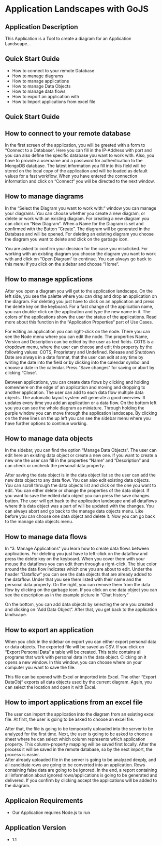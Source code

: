 # Application Landscapes with GoJS

## Application Description
This Application is a Tool to create a diagram for an Application Landscape... 
 
## Quick Start Guide
-	How to connect to your remote Database	
-	How to manage diagrams	
-	How to manage applications	
-	How to manage Data Objects	
-	How to manage data flows	
-	How to export an application with	
-	How to Import applications from excel file	

 
## Quick Start Guide

##	How to connect to your remote database
In the first screen of the application, you will be greeted with a form to “Connect to a Database“. Here you can fill in the IP-Address with port and you can also define the specific database you want to work with. Also, you have to provide a username and a password for authentication to the MongoDB database. The latest information you fill into this field will be stored on the local copy of the application and will be loaded as default values for a fast workflow. When you have entered the connection information and click on “Connect“ you will be directed to the next window.


##	How to manage diagrams
In the “Select the Diagram you want to work with:“ window you can manage your diagrams. You can choose whether you create a new diagram, or delete or work with an existing diagram. For creating a new diagram you can click on “New Diagram“. When a Name for the Diagram is set and confirmed with the Button “Create”. The diagram will be generated in the Database and will be opened. For deleting an existing diagram you choose the diagram you want to delete and click on the garbage icon. 

You are asked to confirm your decision for the case you misclicked. For working with an existing diagram you choose the diagram you want to work with and click on “Open Diagram“ to continue. You can always go back to this menu if you click on the sidebar and choose “Home“.


##	How to manage applications
After you open a diagram you will get to the application landscape. On the left side, you see the palette where you can drag and drop an application on the diagram. For deleting you just have to click on an application and press the delete key on the keyboard. For a fast change of the application name, you can double-click on the application and type the new name in it. The colors of the applications show the user the status of the applications. Read more about this function in the “Application Properties“ part of Use Cases.

For editing an application you can right-click on the node. There you can see the Node menu where you can edit the node. The properties Name, Version and Description can be edited by the user as text fields. COTS is a dropdown menu, where the user can choose and edit this property by the following values: COTS, Proprietary and Undefined. Release and Shutdown Date are always in a date format, that the user can edit at any time by writing the date into the field or by clicking into the calendar symbol and choose a date in the calendar. Press “Save changes“ for saving or abort by clicking “Close“.

Between applications, you can create data flows by clicking and holding somewhere on the edge of an application and moving and dropping to another application. The user can add to each data flow multiple data objects. The automatic layout system will generate a good overview. It updates every time you add an application or a data flow. On the bottom left you you can see the whole diagram as miniature. Through holding the purple window you can move through the application landscape. 
By clicking on the three lines on the up left you can see the sidebar menu where you have further options to continue working. 


##	How to manage data objects
In the sidebar, you can find the option “Manage Data Objects“. The user can edit here an existing data object or create a new one. If you want to create a new one the user can fill in the properties “Name“ and “Description“ and can check or uncheck the personal data property.

After saving the data object is in the data object list so the user can add the new data object to any data flow. You can also edit existing data objects. You can scroll through the data objects list and click on the one you want to edit. You can either delete or change the properties of the data object. If you want to save the edited data object you can press the save changes button. The user will get back to the application landscape and all dataflows where this data object was a part of will be updated with the changes. You can always abort and go back to the manage data objects menu. Like before you can choose one data object and delete it. Now you can go back to the manage data objects menu.

##	How to manage data flows
In “3. Manage Applications“ you learn how to create data flows between applications. For deleting you just have to left-click on the dataflow and press the delete key on the keyboard. When you cover them with your mouse the dataflows you can edit them through a right-click. The blue color around the data flow indicates which one you are about to edit. Under the header “Dataflow“ you can see the data objects that are already added to the dataflow. Under that you see them listed with their name and the personal data property. On the right, you can remove them from the data flow by clicking on the garbage icon. If you click on one data object you can see the description as in the example picture in “Chat history“

On the bottom, you can add data objects by selecting the one you created and clicking on  “Add Data Object“. After that, you get back to the application landscape.

##	How to export an application
When you click in the sidebar on export you can either export personal data or data objects. The exported file will be saved as CSV. If you click on “Export Personal Data“ a table will be created. This table contains all programs that work with personal data in the data object. Clicking on it opens a new window. In this window, you can choose where on your computer you want to save the file.

This file can be opened with Excel or imported into Excel. The other “Export DataObj“ exports all data objects used by the current diagram. Again, you can select the location and open it with Excel.

##	How to import applications from an excel file
The user can import the application into the diagram from an existing excel file. At first, the user is going to be asked to choose an excel file. 
 
After that, the file is going to be temporarily uploaded into the server to be analyzed for the first time. Next, the user is going to be asked to choose a sheet where he can select which column represents which application property. This column-property mapping will be saved first locally. After the process it will be saved in the remote database, so by the next import, the process is easier.  
After already uploaded file in the server is going to be analyzed deeply, and all candidate rows are going to be converted into an application. Rows containing false data are going to be ignored. In the end, a report containing all information about ignored rows/applications is going to be generated and delivered. If you confirm by clicking accept the applications will be added to the diagram. 

 
## Applicaion Requirements
- Our Application requires Node.js to run

## Application Version
- 1.1
